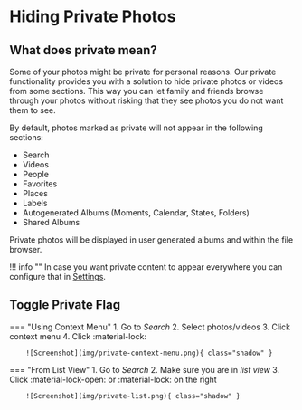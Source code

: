 # Hiding Private Photos #
## What does private mean? ##
Some of your photos might be private for personal reasons. 
Our private functionality provides you with a solution to hide private photos or videos from some sections.
This way you can let family and friends browse through your photos without risking that they see photos you do not want them to see.

By default, photos marked as private will not appear in the following sections:

 * Search
 * Videos
 * People
 * Favorites
 * Places
 * Labels
 * Autogenerated Albums (Moments, Calendar, States, Folders)
 * Shared Albums

Private photos will be displayed in user generated albums and within the file browser.
 
!!! info ""
    In case you want private content to appear everywhere you can configure that in [Settings](../settings/general.md).
 
## Toggle Private Flag ##
=== "Using Context Menu"
      1. Go to *Search*
      2. Select photos/videos
      3. Click context menu
      4. Click :material-lock:

        ![Screenshot](img/private-context-menu.png){ class="shadow" }

=== "From List View"
     1. Go to *Search*
     2. Make sure you are in *list view*
     3. Click :material-lock-open: or :material-lock: on the right

        ![Screenshot](img/private-list.png){ class="shadow" }

